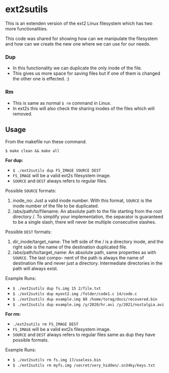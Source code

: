 # ext2sutils

This is an extenden version of the ext2 Linux filesystem which has two more functionalities.

This code was shared for showing how can we manipulate the filesystem and how can we create the new one where we can use for our needs.

### Dup

- In this functionality we can duplicate the only inode of the file.
- This gives us more space for saving files but if one of them is changed the other one is effected. :)


### Rm

- This is same as normal `$ rm` command in Linux.
- In ext2s this will also check the sharing inodes of the files which will removed.


## Usage

From the makefile run these command.

`$ make clean && make all`

**For dup:**

- `$ ./ext2sutils dup FS_IMAGE SOURCE DEST`
- `FS_IMAGE` will be a valid ext2s filesystem image.
- `SOURCE` and `DEST` always refers to regular files.

Possible `SOURCE` formats:
1. inode_no: Just a valid inode number. With this format, `SOURCE` is the inode number of the file to
be duplicated.
2. /abs/path/to/filename: An absolute path to the file starting from the root directory /. To simplify
your implementation, the separator is guaranteed to be a single slash, there will never be multiple
consecutive slashes.

Possible `DEST` formats:
1. dir_inode/target_name: The left side of the / is a directory inode, and the right side is the name
of the destination duplicated file.
2. /abs/path/to/target_name: An absolute path, same properties as with `SOURCE`. The last compo-
nent of the path is always the name of destination file and never just a directory. Intermediate
directories in the path will always exist.

Example Runs: 

- `$ ./ext2sutils dup fs.img 15 2/file.txt`
- `$ ./ext2sutils dup myext2.img /folder/code1.c 14/code.c`
- `$ ./ext2sutils dup example.img 88 /home/torag/docs/recovered.bin`
- `$ ./ext2sutils dup example.img /y/2020/hr.avi /y/2021/nostalgia.avi`

**For rm:**

- `./ext2sutils rm FS_IMAGE DEST`
- `FS_IMAGE` will be a valid ext2s filesystem image.
- `SOURCE` and `DEST` always refers to regular files same as dup they have possible formats.


Example Runs: 

- `$ ./ext2sutils rm fs.img 17/useless.bin`
- `$ ./ext2sutils rm myfs.img /secret/very_hidden/.sn34ky/keys.txt`

